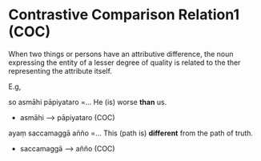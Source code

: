 # Contrastive Comparison Relation1 (COC)
When two things or persons have an attributive difference, the noun expressing the entity of a lesser degree of quality is related to the ther representing the attribute itself.

E.g, 

so asmāhi pāpiyataro =... He (is) worse **than** us.
- asmāhi ——> pāpiyataro (COC)

ayaṃ saccamaggā añño =... This (path is) **different** from the path of truth.
- saccamaggā ——> añño (COC)